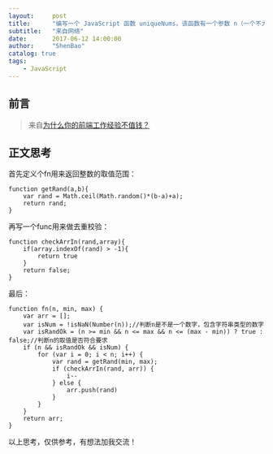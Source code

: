 ```yaml
---
layout:     post
title:      "编写一个 JavaScript 函数 uniqueNums，该函数有一个参数 n（一个不大 31 的整数），其返回值是一个数组，该数组内是 n 个随机且不重复的整数，且整数取值范围是 [2, 32]"
subtitle:   "来自网络"
date:       2017-06-12 14:00:00
author:     "ShenBao"
catalog: true
tags:
    - JavaScript
---
```



## 前言

> 来自[为什么你的前端工作经验不值钱？](https://mp.weixin.qq.com/s/HXxNoEU9OrkTAN1PoSjl4A)


## 正文思考

首先定义个fn用来返回整数的取值范围：
```
function getRand(a,b){
    var rand = Math.ceil(Math.random()*(b-a)+a);
    return rand;
}
```

再写一个func用来做去重校验：
```
function checkArrIn(rand,array){
    if(array.indexOf(rand) > -1){
        return true
    }
    return false;
}
```

最后：
```
function fn(n, min, max) {
    var arr = [];
    var isNum = !isNaN(Number(n));//判断n是不是一个数字，包含字符串类型的数字
    var isRandOk = (n >= min && n <= max && n <= (max - min)) ? true : false;//判断n的取值是否符合要求
    if (n && isRandOk && isNum) {
        for (var i = 0; i < n; i++) {
            var rand = getRand(min, max);
            if (checkArrIn(rand, arr)) {
                i--
            } else {
                arr.push(rand)
            }
        }
    }
    return arr;
}
```


以上思考，仅供参考，有想法加我交流！
